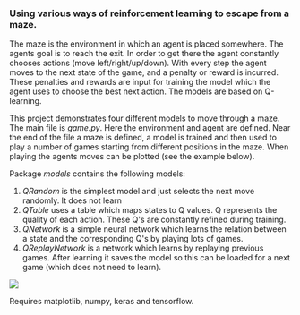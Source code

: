 ### Using various ways of reinforcement learning to escape from a maze.

The maze is the environment in which an agent is placed somewhere. The agents goal is to reach the exit. 
In order to get there the agent constantly chooses actions (move left/right/up/down). With every step
the agent moves to the next state of the game, and a penalty or reward is incurred. These penalties and
rewards are input for training the model which the agent uses to choose the best next action. The models
are based on Q-learning.

This project demonstrates four different models to move through a maze. The main file is *game.py*. 
Here the environment and agent are defined. Near the end of the file a maze is defined, a model is
trained and then used to play a number of games starting from different positions in the maze. 
When playing the agents moves can be plotted (see the example below).

Package *models* contains the following models:
1. *QRandom* is the simplest model and just selects the next move randomly. It does not learn
2. *QTable* uses a table which maps states to Q values. Q represents the quality of each action. These Q's are constantly refined during training.
3. *QNetwork* is a simple neural network which learns the relation between a state and the corresponding Q's by playing lots of games.
4. *QReplayNetwork* is a network which learns by replaying previous games. After learning it saves the model so this can be loaded for a next game (which does not need to learn). 

![](https://github.com/erikdelange/Reinforcement-Learning-Maze/blob/master/maze.png)

Requires matplotlib, numpy, keras and tensorflow.
